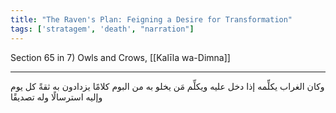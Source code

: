```yaml
---
title: "The Raven's Plan: Feigning a Desire for Transformation"
tags: ['stratagem', 'death', "narration"]
---
```


 Section 65 in 7) Owls and Crows, [[Kalīla wa-Dimna]]

---
وكان الغراب يكلِّمه إذا دخل عليه ويكلِّم مَن يخلو به من البوم كلامًا يزدادون به ثقةً كل يوم وإليه استرسالًا وله تصديقًا
